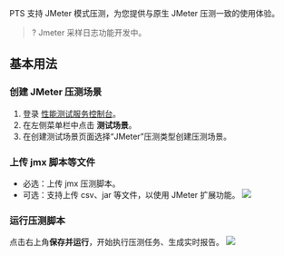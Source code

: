 PTS 支持 JMeter 模式压测，为您提供与原生 JMeter 压测一致的使用体验。

>? Jmeter 采样日志功能开发中。

## 基本用法

### 创建 JMeter 压测场景

1. 登录 [性能测试服务控制台](https://console.cloud.tencent.com/pts)。
2. 在左侧菜单栏中点击 **测试场景**。
3. 在创建测试场景页面选择“JMeter”压测类型创建压测场景。

### 上传 jmx 脚本等文件

- 必选：上传 jmx 压测脚本。
- 可选：支持上传 csv、jar 等文件，以使用 JMeter 扩展功能。
  ![](https://qcloudimg.tencent-cloud.cn/raw/bf8fa3ddf12ea053996f1b537a42b548.png)

### 运行压测脚本

点击右上角**保存并运行**，开始执行压测任务、生成实时报告。
![](https://qcloudimg.tencent-cloud.cn/raw/2272d9855133e871476acde595b5c088.png)
